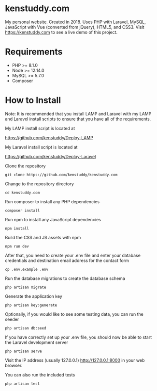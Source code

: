 # kenstuddy.com
My personal website. Created in 2018. Uses PHP with Laravel, MySQL, JavaScript with Vue (converted from jQuery), HTML5, and CSS3. Visit https://kenstuddy.com to see a live demo of this project. 

# Requirements
* PHP >= 8.1.0
* Node >= 12.14.0
* MySQL >= 5.7.0
* Composer

# How to Install
Note: It is recommended that you install LAMP and Laravel with my LAMP and Laravel install scripts to ensure that you have all of the requirements.

My LAMP install script is located at

https://github.com/kenstuddy/Deploy-LAMP

My Laravel install script is located at

https://github.com/kenstuddy/Deploy-Laravel

Clone the repository

```
git clone https://github.com/kenstuddy/kenstuddy.com
```

Change to the repository directory

```
cd kenstuddy.com
```

Run composer to install any PHP dependencies

```
composer install
```

Run npm to install any JavaScript dependencies

```
npm install
```

Build the CSS and JS assets with npm

```
npm run dev
```

After that, you need to create your .env file and enter your database credentials and destination email address for the contact form

```
cp .env.example .env
```

Run the database migrations to create the database schema 

```
php artisan migrate
```

Generate the application key

```
php artisan key:generate
```

Optionally, if you would like to see some testing data, you can run the seeder

```
php artisan db:seed
```

If you have correctly set up your .env file, you should now be able to start the Laravel development server

```
php artisan serve
```

Visit the IP address (usually 127.0.0.1) http://127.0.0.1:8000 in your web browser.

You can also run the included tests

```
php artisan test
```
